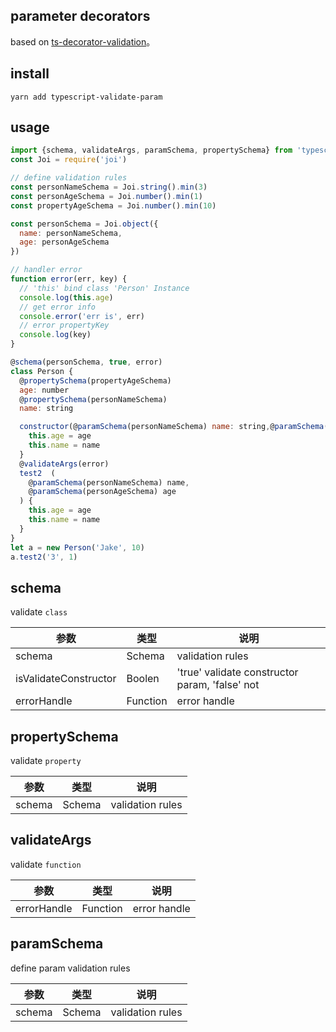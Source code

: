 ## parameter decorators

based on [ts-decorator-validation](https://github.com/kanian/ts-decorator-validation)。

## install 

```
yarn add typescript-validate-param
```

## usage

```js
import {schema, validateArgs, paramSchema, propertySchema} from 'typescript-validate-param'
const Joi = require('joi')

// define validation rules
const personNameSchema = Joi.string().min(3)
const personAgeSchema = Joi.number().min(1)
const propertyAgeSchema = Joi.number().min(10)

const personSchema = Joi.object({
  name: personNameSchema,
  age: personAgeSchema
})

// handler error
function error(err, key) {
  // 'this' bind class 'Person' Instance
  console.log(this.age)
  // get error info
  console.error('err is', err)
  // error propertyKey
  console.log(key)
}

@schema(personSchema, true, error)
class Person {
  @propertySchema(propertyAgeSchema)
  age: number
  @propertySchema(personNameSchema)
  name: string

  constructor(@paramSchema(personNameSchema) name: string,@paramSchema(personAgeSchema) age: number) {
    this.age = age
    this.name = name
  }  
  @validateArgs(error)
  test2  (
    @paramSchema(personNameSchema) name,
    @paramSchema(personAgeSchema) age
  ) {
    this.age = age
    this.name = name
  }
}
let a = new Person('Jake', 10)
a.test2('3', 1)
```

## schema

validate `class`

|  参数 |  类型 | 说明 |
| ------------ | ------------ | -------|
| schema | Schema | validation rules |
| isValidateConstructor | Boolen | 'true' validate constructor param, 'false' not | 
| errorHandle | Function | error handle |

## propertySchema

validate `property`

|  参数 |  类型 | 说明 |
| ------------ | ------------ | -------|
| schema | Schema | validation rules |

## validateArgs

validate `function`

|  参数 |  类型 | 说明 |
| ------------ | ------------ | -------|
| errorHandle | Function | error handle |

## paramSchema

define param validation rules

|  参数 |  类型 | 说明 |
| ------------ | ------------ | -------|
| schema | Schema | validation rules |
